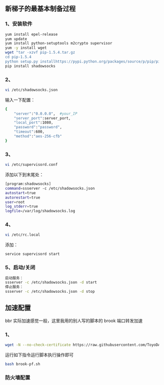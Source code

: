 ## 新梯子的最基本制备过程  
### 1、安装软件
```bash
yum install epel-release
yum update
yum install python-setuptools m2crypto supervisor
yum -y install wget
wget "tar -xzvf pip-1.5.4.tar.gz
cd pip-1.5.4
python setup.py installhttps://pypi.python.org/packages/source/p/pip/pip-1.5.4.tar.gz#md5=834b2904f92d46aaa333267fb1c922bb" --no-check-certificate
pip install shadowsocks
```
### 2、
```bash
vi /etc/shadowsocks.json 
```
输入一下配置：
```bash
{
	"server":"0.0.0.0",  #your_IP
	"server_port":server_port,    
	"local_port":1080,
	"password":"password",
	"timeout":600,
	"method":"aes-256-cfb"
}
```
### 3、
```bash
vi /etc/supervisord.conf
```
添加以下到末尾处：
```bash
[program:shadowsocks]
command=ssserver -c /etc/shadowsocks.json
autostart=true
autorestart=true
user=root
log_stderr=true
logfile=/var/log/shadowsocks.log
```
### 4、
```bash
vi /etc/rc.local
```
添加：
```bash
service supervisord start
```
### 5、启动/关闭
```bash
启动服务：
ssserver -c /etc/shadowsocks.json -d start
停止服务：
ssserver -c /etc/shadowsocks.json -d stop
```
## 加速配置
bbr 实际加速感觉一般，这里我用的别人写的脚本的 brook 端口转发加速
### 1、
```bash
wget -N --no-check-certificate https://raw.githubusercontent.com/ToyoDAdoubiBackup/doubi/master/brook-pf.sh && chmod +x brook-pf.sh && bash brook-pf.sh
```
运行如下指令运行脚本执行操作即可
```bash
bash brook-pf.sh
```

### 防火墙配置
